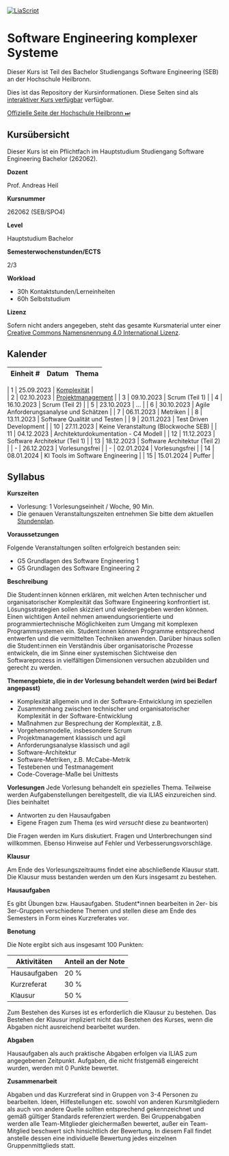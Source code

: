 <!--

author:   Andreas Heil
email:    andreas.heil@hs-heilbronn.de
version:  0.3
language: de
narrator: DE German Male

comment:  

-->

[![LiaScript](https://raw.githubusercontent.com/LiaScript/LiaScript/master/badges/course.svg)](https://LiaScript.github.io/course/?https://github.com/aheil/seks) 

# Software Engineering komplexer Systeme

Dieser Kurs ist Teil des Bachelor Studiengangs Software Engineering (SEB) an der Hochschule Heilbronn.

Dies ist das Repository der Kursinformationen. Diese Seiten sind als [interaktiver Kurs verfügbar](https://liascript.github.io/course/?https://github.com/aheil/seks) verfügbar.

[Offizielle Seite der Hochschule Heilbronn ⏭](https://www.hs-heilbronn.de/seks)

## Kursübersicht

Dieser Kurs ist ein Pflichtfach im Hauptstudium Studiengang Software Engineering Bachelor (262062). 

**Dozent**

Prof. Andreas Heil

**Kursnummer**

262062 (SEB/SPO4)

**Level**

Hauptstudium Bachelor

**Semesterwochenstunden/ECTS**

2/3

**Workload**

- 30h Kontaktstunden/Lerneinheiten
- 60h Selbststudium

**Lizenz**

Sofern nicht anders angegeben, steht das gesamte Kursmaterial unter einer [Creative Commons Namensnennung 4.0 International Lizenz](https://creativecommons.org/licenses/by/4.0/). 

## Kalender 

| Einheit # | Datum | Thema |
| --- | --- | --- |

|  1 | 25.09.2023 | [Komplexität](https://github.com/aheil/hhn-seks/blob/872efac2fba1464205931cdcf29ebef5973340d7/slides/seks.01.de.complexity.pdf) |  
|  2 | 02.10.2023 | [Projektmanagement](https://github.com/aheil/hhn-seks/blob/872efac2fba1464205931cdcf29ebef5973340d7/slides/seks.02.de.pm.pdf) | 
|  3 | 09.10.2023 | Scrum (Teil 1) |
|  4 | 16.10.2023 | Scrum (Teil 2) | 
|  5 | 23.10.2023 | ... | 
|  6 | 30.10.2023 | Agile Anforderungsanalyse und Schätzen | 
|  7 | 06.11.2023 | Metriken | 
|  8 | 13.11.2023 | Software Qualität und Testen | 
|  9 | 20.11.2023 | Test Driven Development | 
| 10 | 27.11.2023 | Keine Veranstaltung (Blockwoche SEB) |
| 11 | 04.12.2023 | Architekturdokumentation - C4 Modell | 
| 12 | 11.12.2023 | Software Architektur (Teil 1) | 
| 13 | 18.12.2023 | Software Architektur (Teil 2) | 
|  - | 26.12.2023 | Vorlesungsfrei |
|  - | 02.01.2024 | Vorlesungsfrei | 
| 14 | 08.01.2024 | KI Tools im Software Engineering |
| 15 | 15.01.2024 | Puffer | 

## Syllabus

**Kurszeiten**

- Vorlesung: 1 Vorlesungseinheit / Woche, 90 Min.
- Die genauen Veranstaltungszeiten entnehmen Sie bitte dem aktuellen [Stundenplan](https://splan.hs-heilbronn.de/). 

**Voraussetzungen**

Folgende Veranstaltungen sollten erfolgreich bestanden sein: 

- G5 Grundlagen des Software Engineering 1
- G5 Grundlagen des Software Engineering 2

**Beschreibung**

Die Student:innen können erklären, mit welchen Arten technischer und organisatorischer Komplexität das Software Engineering konfrontiert ist. Lösungsstrategien sollen skizziert und wiedergegeben werden können. Einen wichtigen Anteil nehmen anwendungsorientierte und programmiertechnische Möglichkeiten zum Umgang mit komplexen Programmsystemen ein. Student:innen können Programme entsprechend entwerfen und die vermittelten Techniken anwenden. Darüber hinaus sollen die Student:innen ein Verständnis über organisatorische Prozesse entwickeln, die im Sinne einer systemischen Sichtweise den Softwareprozess in vielfältigen Dimensionen versuchen abzubilden und gerecht zu werden.

**Themengebiete, die in der Vorlesung behandelt werden (wird bei Bedarf angepasst)**

- Komplexität allgemein und in der Software-Entwicklung im
speziellen
- Zusammenhang zwischen technischer und organisatorischer
Komplexität in der Software-Entwicklung
- Maßnahmen zur Besprechung der Komplexität, z.B.
- Vorgehensmodelle, insbesondere Scrum
- Projektmanagement klassisch und agil
- Anforderungsanalyse klassisch und agil
- Software-Architektur
- Software-Metriken, z.B. McCabe-Metrik
- Testebenen und Testmanagement
- Code-Coverage-Maße bei Unittests

**Vorlesungen** 
Jede Vorlesung behandelt ein spezielles Thema. Teilweise werden Aufgabenstellungen bereitgestellt, die via ILIAS einzureichen sind. Dies beinhaltet 

- Antworten zu den Hausaufgaben 
- Eigene Fragen zum Thema (es wird *versucht* diese zu beantworten)

Die Fragen werden im Kurs diskutiert. Fragen und Unterbrechungen sind willkommen. Ebenso Hinweise auf Fehler und Verbesserungsvorschläge. 

**Klausur**

Am Ende des Vorlesungszeitraums findet eine abschließende Klausur statt. Die Klausur muss bestanden werden um den Kurs insgesamt zu bestehen. 

**Hausaufgaben**

Es gibt Übungen bzw. Hausaufgaben. Student*innen bearbeiten in 2er- bis 3er-Gruppen verschiedene Themen und stellen diese am Ende des Semesters in Form eines Kurzreferates vor. 

**Benotung**

Die Note ergibt sich aus insgesamt 100 Punkten: 

| Aktivitäten | Anteil an der Note |
| --- | --- | 
| Hausaufgaben | 20 % |
| Kurzreferat | 30 % |
| Klausur | 50 % | 

Zum Bestehen des Kurses ist es erforderlich die Klausur zu bestehen. Das Bestehen der Klausur impliziert nicht das Bestehen des Kurses, wenn die Abgaben nicht ausreichend bearbeitet wurden.

**Abgaben**

Hausaufgaben als auch praktische Abgaben erfolgen via ILIAS zum angegebenen Zeitpunkt. Aufgaben, die nicht fristgemäß eingereicht wurden, werden mit 0 Punkte bewertet. 

**Zusammenarbeit**

Abgaben und das Kurzreferat sind in Gruppen von 3-4 Personen zu bearbeiten. Ideen, Hilfestellungen etc. sowohl von anderen Kursmitgliedern als auch von andere Quelle sollten entsprechend gekennzeichnet und gemäß gültiger Standards referenziert werden. Bei Gruppenabgaben  werden alle Team-Mitglieder gleichermaßen bewertet, außer ein Team-Mitglied beschwert sich hinsichtlich der Bewertung. In diesem Fall findet anstelle dessen eine individuelle Bewertung jedes einzelnen Gruppenmittglieds statt.